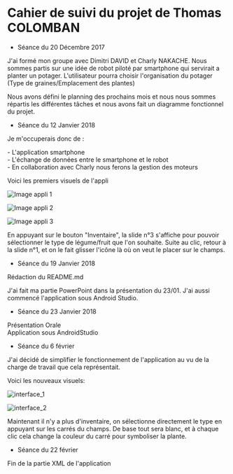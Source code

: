 # Cahier de suivi du projet de Thomas COLOMBAN

* Séance du 20 Décembre 2017 

J'ai formé mon groupe avec Dimitri DAVID et Charly NAKACHE. 
Nous sommes partis sur une idée de robot piloté par smartphone qui servirait a planter un potager.
L'utilisateur pourra choisir l'organisation du potager (Type de graines/Emplacement des plantes)

Nous avons défini le planning des prochains mois et nous nous sommes répartis les différentes tâches et
nous avons fait un diagramme fonctionnel du projet.



* Séance du 12 Janvier 2018 


Je m'occuperais donc de : <p>- L'application smartphone  
                          - L'échange de données entre le smartphone et le robot  
                          - En collaboration avec Charly nous ferons la gestion des moteurs </p>

Voici les premiers visuels de l'appli

![Image appli 1](https://user-images.githubusercontent.com/35371013/35154120-3f38b266-fd29-11e7-9b32-c70ba3651036.png )

![Image appli 2](https://user-images.githubusercontent.com/35371013/35154241-c894b0dc-fd29-11e7-910d-800c89e948d6.png)

![Image appli 3](https://user-images.githubusercontent.com/35371013/35154243-c8fbe162-fd29-11e7-81dc-25ec536ee70f.png)

En appuyant sur le bouton "Inventaire", la slide n°3 s'affiche pour pouvoir sélectionner le type de légume/fruit que l'on souhaite. Suite au clic, retour à la slide n°1, et on le fait glisser l'icône là où on veut le placer sur le champs.

                        
* Séance du 19 Janvier 2018                        

Rédaction du README.md

J'ai fait ma partie PowerPoint dans la présentation du 23/01.
J'ai aussi commencé l'application sous Android Studio.


* Séance du 23 Janvier 2018

Présentation Orale  
Application sous AndroidStudio


* Séance du 6 février

J'ai décidé de simplifier le fonctionnement de l'application au vu de la charge de travail que cela représentait.

Voici les nouveaux visuels:

![interface_1](https://user-images.githubusercontent.com/35371013/36198415-d8ed2458-1176-11e8-9754-c1c463bed122.png)


![interface_2](https://user-images.githubusercontent.com/35371013/36198422-df307fae-1176-11e8-8025-d30a758cd4bb.png)

Maintenant il n'y a plus d'inventaire, on sélectionne directement le type en appuyant sur les carrés du champs.
De base tout sera blanc, et à chaque clic cela change la couleur du carré pour symboliser la plante.


* Séance du 22 février

Fin de la partie XML de l'application


